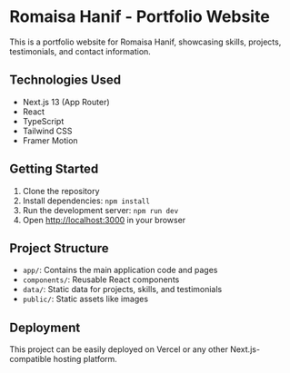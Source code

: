 # Romaisa Hanif - Portfolio Website

This is a portfolio website for Romaisa Hanif, showcasing skills, projects, testimonials, and contact information.

## Technologies Used

- Next.js 13 (App Router)
- React
- TypeScript
- Tailwind CSS
- Framer Motion

## Getting Started

1. Clone the repository
2. Install dependencies: `npm install`
3. Run the development server: `npm run dev`
4. Open [http://localhost:3000](http://localhost:3000) in your browser

## Project Structure

- `app/`: Contains the main application code and pages
- `components/`: Reusable React components
- `data/`: Static data for projects, skills, and testimonials
- `public/`: Static assets like images

## Deployment

This project can be easily deployed on Vercel or any other Next.js-compatible hosting platform.



